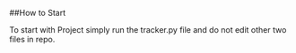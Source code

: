 ##How to Start

To start with Project simply run the tracker.py file and do not edit other two files in repo.
